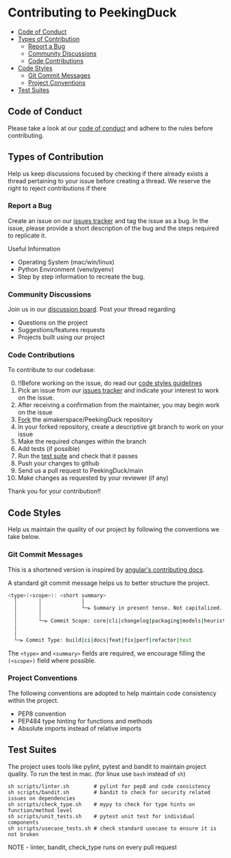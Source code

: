 # Contributing to PeekingDuck

- [Code of Conduct](#code-of-conduct)
- [Types of Contribution](#types-of-contribution)
  - [Report a Bug](#report-a-bug)
  - [Community Discussions](#community-discussions)
  - [Code Contributions](#code-contributions)
- [Code Styles](#code-styles)
  - [Git Commit Messages](#git-commit-messages)
  - [Project Conventions](#project-conventions)
- [Test Suites](#test-suites)

## Code of Conduct

Please take a look at our [code of conduct](CODE_OF_CONDUCT.md) and adhere to the rules before contributing.

## Types of Contribution

Help us keep discussions focused by checking if there already exists a thread pertaining to your issue before creating a thread. We reserve the right to reject contributions if there 

### Report a Bug

Create an issue on our [issues tracker](https://github.com/aimakerspace/PeekingDuck/issues) and tag the issue as a bug. In the issue, please provide a short description of the bug and the steps required to replicate it.

Useful Information 
- Operating System   (mac/win/linux)
- Python Environment (venv/pyenv)
- Step by step information to recreate the bug.

### Community Discussions

Join us in our [discussion board](https://github.com/aimakerspace/PeekingDuck/discussions). Post your thread regarding

- Questions on the project
- Suggestions/features requests
- Projects built using our project

### Code Contributions

To contribute to our codebase:

0. !!Before working on the issue, do read our [code styles guidelines](#code-styles)
1. Pick an issue from our [issues tracker](https://github.com/aimakerspace/PeekingDuck/issues) and indicate your interest to work on the issue.
2. After receiving a confirmation from the maintainer, you may begin work on the issue
3. [Fork](https://docs.github.com/en/github/getting-started-with-github/quickstart/fork-a-repo) the aimakerspace/PeekingDuck repository
4. In your forked repository, create a descriptive git branch to work on your issue
5. Make the required changes within the branch
6. Add tests (if possible)
7. Run the [test suite](#test-suites) and check that it passes
8. Push your changes to github
9. Send us a pull request to PeekingDuck/main
10. Make changes as requested by your reviewer (if any)

Thank you for your contribution!!

## Code Styles

Help us maintain the quality of our project by following the conventions we take below.

### Git Commit Messages

This is a shortened version is inspired by [angular's contributing docs](https://github.com/angular/angular/blob/master/CONTRIBUTING.md#commit-message-header).

A standard git commit message helps us to better structure the project. 

```bash
<type>(<scope>): <short summary>
  │       │             │
  │       │             └─⫸ Summary in present tense. Not capitalized. No period at the end.
  │       │
  │       └─⫸ Commit Scope: core|cli|changelog|packaging|models|heuristics|cicd-infra|docs-infra|community
  │
  │
  └─⫸ Commit Type: build|ci|docs|feat|fix|perf|refactor|test
```

The `<type>` and `<summary>` fields are required, we encourage filling the `(<scope>)` field where possible.

### Project Conventions

The following conventions are adopted to help maintain code consistency within the project.

- PEP8 convention
- PEP484 type hinting for functions and methods
- Absolute imports instead of relative imports 

## Test Suites

The project uses tools like pylint, pytest and bandit to maintain project quality. To run the test in mac. (for linux use `bash` instead of `sh`)

```shell
sh scripts/linter.sh        # pylint for pep8 and code consistency
sh scripts/bandit.sh        # bandit to check for security related issues on dependencies
sh scripts/check_type.sh    # mypy to check for type hints on function/method level
sh scripts/unit_tests.sh    # pytest unit test for individual components
sh scripts/usecase_tests.sh # check standard usecase to ensure it is not broken
```

NOTE - linter, bandit, check_type runs on every pull request
